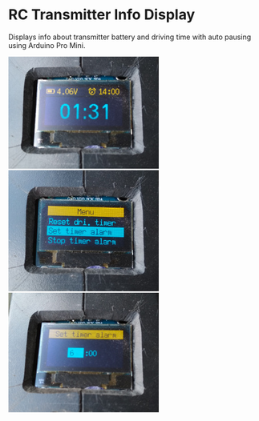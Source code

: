 # RC Transmitter Info Display

Displays info about transmitter battery and driving time with auto pausing using Arduino Pro Mini.

![alt](preview/preview1.jpg)
![alt](preview/preview2.jpg)
![alt](preview/preview3.jpg)